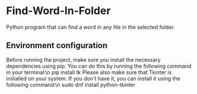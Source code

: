 # Find-Word-In-Folder
Python program that can find a word in any file in the selected folder.
## Environment configuration
Before running the project, make sure you install the necessary dependencies using pip. You can do this by running the following command in your terminal:\n
pip install tk
Please also make sure that Tkinter is installed on your system. If you don't have it, you can install it using the following command:\n
sudo dnf install python-tkinter
